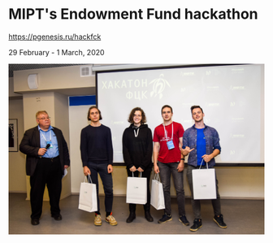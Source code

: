 # MIPT's Endowment Fund hackathon

https://pgenesis.ru/hackfck

29 February - 1 March, 2020

![rewarding](supportiveFiles/DSC_0223.jpg)
